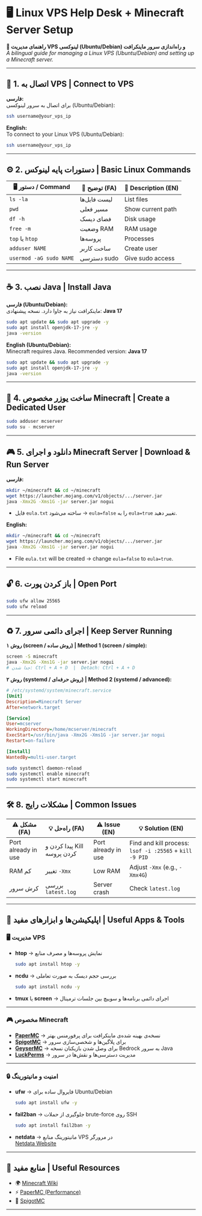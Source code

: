# 🖥️ Linux VPS Help Desk + Minecraft Server Setup  
**📘 راهنمای مدیریت VPS لینوکسی (Ubuntu/Debian) و راه‌اندازی سرور ماینکرافت**  
*A bilingual guide for managing a Linux VPS (Ubuntu/Debian) and setting up a Minecraft server.*  

---

## 🔑 1. اتصال به VPS | Connect to VPS  

**فارسی:**  
برای اتصال به سرور لینوکسی (Ubuntu/Debian):  
```bash
ssh username@your_vps_ip
```  

**English:**  
To connect to your Linux VPS (Ubuntu/Debian):  
```bash
ssh username@your_vps_ip
```  

---

## ⚙️ 2. دستورات پایه لینوکس | Basic Linux Commands  

| 🖥️ دستور / Command | 📖 توضیح (FA) | 📘 Description (EN) |
|---------------------|---------------|---------------------|
| `ls -la`           | لیست فایل‌ها | List files |
| `pwd`              | مسیر فعلی | Show current path |
| `df -h`            | فضای دیسک | Disk usage |
| `free -m`          | وضعیت RAM | RAM usage |
| `top` یا `htop`    | پروسه‌ها | Processes |
| `adduser NAME`     | ساخت کاربر | Create user |
| `usermod -aG sudo NAME` | دسترسی sudo | Give sudo access |

---

## ☕ 3. نصب Java | Install Java  

**فارسی (Ubuntu/Debian):**  
ماینکرافت نیاز به جاوا دارد. نسخه پیشنهادی: **Java 17**  
```bash
sudo apt update && sudo apt upgrade -y
sudo apt install openjdk-17-jre -y
java -version
```  

**English (Ubuntu/Debian):**  
Minecraft requires Java. Recommended version: **Java 17**  
```bash
sudo apt update && sudo apt upgrade -y
sudo apt install openjdk-17-jre -y
java -version
```  

---

## 👤 4. ساخت یوزر مخصوص Minecraft | Create a Dedicated User  

```bash
sudo adduser mcserver
sudo su - mcserver
```  

---

## 🎮 5. دانلود و اجرای Minecraft Server | Download & Run Server  

**فارسی:**  
```bash
mkdir ~/minecraft && cd ~/minecraft
wget https://launcher.mojang.com/v1/objects/.../server.jar
java -Xmx2G -Xms1G -jar server.jar nogui
```
- فایل `eula.txt` ساخته می‌شود → `eula=false` را به `eula=true` تغییر دهید.  

**English:**  
```bash
mkdir ~/minecraft && cd ~/minecraft
wget https://launcher.mojang.com/v1/objects/.../server.jar
java -Xmx2G -Xms1G -jar server.jar nogui
```
- File `eula.txt` will be created → change `eula=false` to `eula=true`.  

---

## 🔓 6. باز کردن پورت | Open Port  

```bash
sudo ufw allow 25565
sudo ufw reload
```  

---

## ♻️ 7. اجرای دائمی سرور | Keep Server Running  

**روش ۱ (screen / روش ساده) | Method 1 (screen / simple):**
```bash
screen -S minecraft
java -Xmx2G -Xms1G -jar server.jar nogui
# جدا شدن: Ctrl + A + D  |  Detach: Ctrl + A + D
```  

**روش ۲ (systemd / روش حرفه‌ای) | Method 2 (systemd / advanced):**
```ini
# /etc/systemd/system/minecraft.service
[Unit]
Description=Minecraft Server
After=network.target

[Service]
User=mcserver
WorkingDirectory=/home/mcserver/minecraft
ExecStart=/usr/bin/java -Xmx2G -Xms1G -jar server.jar nogui
Restart=on-failure

[Install]
WantedBy=multi-user.target
```  

```bash
sudo systemctl daemon-reload
sudo systemctl enable minecraft
sudo systemctl start minecraft
```  

---

## 🛠️ 8. مشکلات رایج | Common Issues  

| ⚠️ مشکل (FA) | 💡 راه‌حل (FA) | ⚠️ Issue (EN) | 💡 Solution (EN) |
|--------------|----------------|---------------|-----------------|
| Port already in use | پیدا کردن و Kill کردن پروسه | Port already in use | Find and kill process: `lsof -i :25565` + `kill -9 PID` |
| RAM کم | تغییر `-Xmx` | Low RAM | Adjust `-Xmx` (e.g., `-Xmx4G`) |
| کرش سرور | بررسی `latest.log` | Server crash | Check `latest.log` |

---

## 🔧 اپلیکیشن‌ها و ابزارهای مفید | Useful Apps & Tools  

### 🖥️ مدیریت VPS
- **htop** → نمایش پروسه‌ها و مصرف منابع  
  ```bash
  sudo apt install htop -y
  ```
- **ncdu** → بررسی حجم دیسک به صورت تعاملی  
  ```bash
  sudo apt install ncdu -y
  ```
- **tmux** یا **screen** → اجرای دائمی برنامه‌ها و سوییچ بین جلسات ترمینال  

---

### 🎮 مخصوص Minecraft
- **[PaperMC](https://papermc.io/)** → نسخه‌ی بهینه شده‌ی ماینکرافت برای پرفورمنس بهتر  
- **[SpigotMC](https://www.spigotmc.org/)** → برای پلاگین‌ها و شخصی‌سازی سرور  
- **[GeyserMC](https://geysermc.org/)** → برای وصل شدن بازیکنان نسخه Bedrock به سرور Java  
- **[LuckPerms](https://luckperms.net/)** → مدیریت دسترسی‌ها و نقش‌ها در سرور  

---

### 🔒 امنیت و مانیتورینگ
- **ufw** → فایروال ساده برای Ubuntu/Debian  
  ```bash
  sudo apt install ufw -y
  ```
- **fail2ban** → جلوگیری از حملات brute-force روی SSH  
  ```bash
  sudo apt install fail2ban -y
  ```
- **netdata** → مانیتورینگ منابع VPS در مرورگر  
  [Netdata Website](https://www.netdata.cloud/)  

---

## 📌 منابع مفید | Useful Resources  

- 🌍 [Minecraft Wiki](https://minecraft.wiki)  
- ⚡ [PaperMC (Performance)](https://papermc.io/)  
- 🔧 [SpigotMC](https://www.spigotmc.org/)  

---
